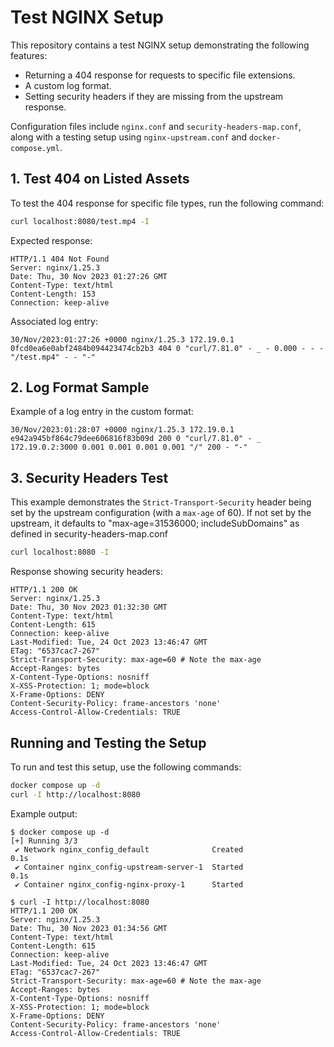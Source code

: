 # Test NGINX Setup

This repository contains a test NGINX setup demonstrating the following features:

- Returning a 404 response for requests to specific file extensions.
- A custom log format.
- Setting security headers if they are missing from the upstream response.

Configuration files include `nginx.conf` and `security-headers-map.conf`, along with a testing setup using `nginx-upstream.conf` and `docker-compose.yml`.

## 1. Test 404 on Listed Assets

To test the 404 response for specific file types, run the following command:

```bash
curl localhost:8080/test.mp4 -I
```

Expected response:

```
HTTP/1.1 404 Not Found
Server: nginx/1.25.3
Date: Thu, 30 Nov 2023 01:27:26 GMT
Content-Type: text/html
Content-Length: 153
Connection: keep-alive
```

Associated log entry:

```
30/Nov/2023:01:27:26 +0000 nginx/1.25.3 172.19.0.1 0fcd0ea6e0abf2484b094423474cb2b3 404 0 "curl/7.81.0" - _ - 0.000 - - - "/test.mp4" - - "-"
```

## 2. Log Format Sample

Example of a log entry in the custom format:

```
30/Nov/2023:01:28:07 +0000 nginx/1.25.3 172.19.0.1 e942a945bf864c79dee606816f83b09d 200 0 "curl/7.81.0" - _ 172.19.0.2:3000 0.001 0.001 0.001 0.001 "/" 200 - "-"
```

## 3. Security Headers Test

This example demonstrates the `Strict-Transport-Security` header being set by the upstream configuration (with a `max-age` of 60). If not set by the upstream, it defaults to "max-age=31536000; includeSubDomains" as defined in security-headers-map.conf

```bash
curl localhost:8080 -I
```

Response showing security headers:

```
HTTP/1.1 200 OK
Server: nginx/1.25.3
Date: Thu, 30 Nov 2023 01:32:30 GMT
Content-Type: text/html
Content-Length: 615
Connection: keep-alive
Last-Modified: Tue, 24 Oct 2023 13:46:47 GMT
ETag: "6537cac7-267"
Strict-Transport-Security: max-age=60 # Note the max-age
Accept-Ranges: bytes
X-Content-Type-Options: nosniff
X-XSS-Protection: 1; mode=block
X-Frame-Options: DENY
Content-Security-Policy: frame-ancestors 'none'
Access-Control-Allow-Credentials: TRUE
```

## Running and Testing the Setup

To run and test this setup, use the following commands:

```bash
docker compose up -d
curl -I http://localhost:8080
```

Example output:

```
$ docker compose up -d
[+] Running 3/3
 ✔ Network nginx_config_default              Created                                                                                                                                                                                     0.1s
 ✔ Container nginx_config-upstream-server-1  Started                                                                                                                                                                                     0.1s
 ✔ Container nginx_config-nginx-proxy-1      Started

$ curl -I http://localhost:8080
HTTP/1.1 200 OK
Server: nginx/1.25.3
Date: Thu, 30 Nov 2023 01:34:56 GMT
Content-Type: text/html
Content-Length: 615
Connection: keep-alive
Last-Modified: Tue, 24 Oct 2023 13:46:47 GMT
ETag: "6537cac7-267"
Strict-Transport-Security: max-age=60 # Note the max-age
Accept-Ranges: bytes
X-Content-Type-Options: nosniff
X-XSS-Protection: 1; mode=block
X-Frame-Options: DENY
Content-Security-Policy: frame-ancestors 'none'
Access-Control-Allow-Credentials: TRUE
```

